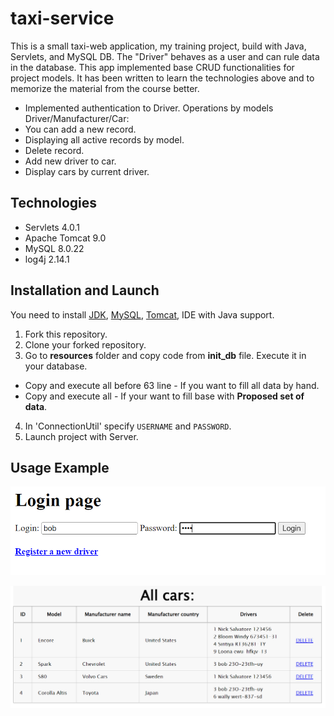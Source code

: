 # taxi-service

This is a small taxi-web application, my training project, build with Java, Servlets, and MySQL DB. 
The "Driver" behaves as a user and can rule data in the database. This app implemented base CRUD functionalities for project models.
It has been written to learn the technologies above and to memorize the material from the course better.

* Implemented authentication to Driver.
Operations by models Driver/Manufacturer/Car:
* You can add a new record.
* Displaying all active records by model.
* Delete record.
* Add new driver to car.
* Display cars by current driver.

## Technologies

* Servlets 4.0.1
* Apache Tomcat 9.0
* MySQL 8.0.22
* log4j 2.14.1

## Installation and Launch
You need to install [JDK](https://www.oracle.com/cis/java/technologies/downloads/), [MySQL](https://dev.mysql.com/downloads/installer/), [Tomcat](https://tomcat.apache.org/download-90.cgi), IDE with Java support.

1. Fork this repository.
2. Clone your forked repository.
3. Go to **resources** folder and copy code from **init_db** file. Execute it in your database.
  * Copy and execute all before 63 line - If you want to fill all data by hand.
  * Copy and execute all - If your want to fill base with **Proposed set of data**.
4. In 'ConnectionUtil' specify `USERNAME` and `PASSWORD`.
5. Launch project with Server.

## Usage Example

![login](https://github.com/kateryna-mykh/taxi-service/blob/main/src/main/resources/img/login_example.PNG)

![allCars](https://github.com/kateryna-mykh/taxi-service/blob/main/src/main/resources/img/allCarsDisplaying_example.PNG)

